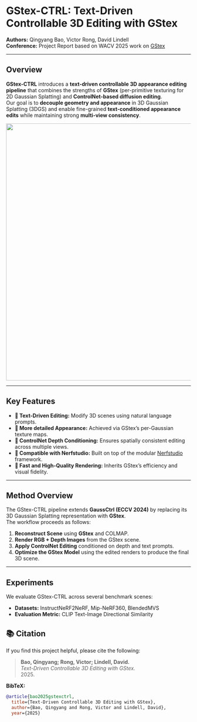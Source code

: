 # GStex-CTRL: Text-Driven Controllable 3D Editing with GStex

**Authors:** Qingyang Bao, Victor Rong, David Lindell  
**Conference:** Project Report based on WACV 2025 work on [GStex](https://arxiv.org/abs/2409.12954)

---

## Overview

**GStex-CTRL** introduces a **text-driven controllable 3D appearance editing pipeline** that combines the strengths of **GStex** (per-primitive texturing for 2D Gaussian Splatting) and **ControlNet-based diffusion editing**.  
Our goal is to **decouple geometry and appearance** in 3D Gaussian Splatting (3DGS) and enable fine-grained **text-conditioned appearance edits** while maintaining strong **multi-view consistency**.

<p align="center">
  <img src="assets/overview.png" width="700"/>
</p>

---

## Key Features

- **🔹 Text-Driven Editing:** Modify 3D scenes using natural language prompts.  
- **🔹 More detailed Appearance:** Achieved via GStex’s per-Gaussian texture maps.  
- **🔹 ControlNet Depth Conditioning:** Ensures spatially consistent editing across multiple views.  
- **🔹 Compatible with Nerfstudio:** Built on top of the modular [Nerfstudio](https://github.com/nerfstudio-project/nerfstudio) framework.  
- **🔹 Fast and High-Quality Rendering:** Inherits GStex’s efficiency and visual fidelity.  

---

## Method Overview

The GStex-CTRL pipeline extends **GaussCtrl (ECCV 2024)** by replacing its 3D Gaussian Splatting representation with **GStex**.  
The workflow proceeds as follows:

1. **Reconstruct Scene** using **GStex** and COLMAP.  
2. **Render RGB + Depth Images** from the GStex scene.  
3. **Apply ControlNet Editing** conditioned on depth and text prompts.  
4. **Optimize the GStex Model** using the edited renders to produce the final 3D scene.  

---

## Experiments

We evaluate GStex-CTRL across several benchmark scenes:

- **Datasets:** InstructNeRF2NeRF, Mip-NeRF360, BlendedMVS  
- **Evaluation Metric:** CLIP Text-Image Directional Similarity  

## 📚 Citation

If you find this project helpful, please cite the following:

> **Bao, Qingyang; Rong, Victor; Lindell, David.**  
> *Text-Driven Controllable 3D Editing with GStex.*  
> 2025.  

**BibTeX:**
```bibtex
@article{bao2025gstexctrl,
  title={Text-Driven Controllable 3D Editing with GStex},
  author={Bao, Qingyang and Rong, Victor and Lindell, David},
  year={2025}
